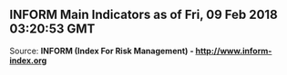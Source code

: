 ## INFORM Main Indicators as of Fri, 09 Feb 2018 03:20:53 GMT

Source: **INFORM (Index For Risk Management) - http://www.inform-index.org**